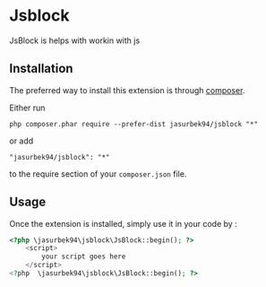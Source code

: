 Jsblock
=======
JsBlock is helps with workin with js

Installation
------------

The preferred way to install this extension is through [composer](http://getcomposer.org/download/).

Either run

```
php composer.phar require --prefer-dist jasurbek94/jsblock "*"
```

or add

```
"jasurbek94/jsblock": "*"
```

to the require section of your `composer.json` file.


Usage
-----

Once the extension is installed, simply use it in your code by  :

```php
<?php \jasurbek94\jsblock\JsBlock::begin(); ?>
    <script>
        your script goes here
    </script>
<?php  \jasurbek94\jsblock\JsBlock::begin(); ?>
